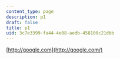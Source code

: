 ```yaml
---
content_type: page
description: p1
draft: false
title: p1
uid: 3c7e3399-fa44-4e08-aedb-458100c21dbb
---
```

[http://google.com](http://google.com/)